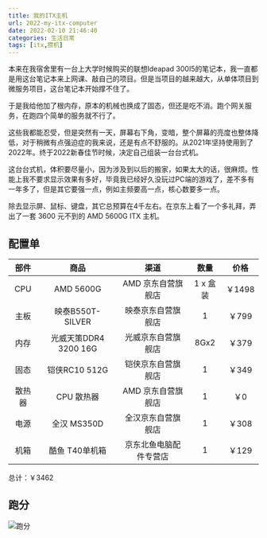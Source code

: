 ```yaml
---
title: 我的ITX主机
url: 2022-my-itx-computer
date: 2022-02-10 21:46:40
categories: 生活日常
tags: [itx,攒机]
---
```


本来在我宿舍里有一台上大学时候购买的联想Ideapad 300I5的笔记本，我一直都是用这台笔记本来上网课、敲自己的项目。但是当项目的越来越大，从单体项目到微服务项目，这台笔记本开始撑不住了。
<!--more-->

于是我给他加了根内存，原本的机械也换成了固态，但还是吃不消。跑个网关服务，在跑四个简单的服务就不行了。

这些我都能忍受，但是突然有一天，屏幕右下角，变暗，整个屏幕的亮度也整体降低，对于稍微有点强迫症的我来说，还是有点不舒服的。从2021年坚持使用到了2022年。终于2022新春佳节时候，决定自己组装一台台式机。

这台台式机，体积要尽量小，因为涉及到以后的搬家，如果太大的话，很麻烦。性能上我不要求显示效果有多好，毕竟我已经好久没玩过PC端的游戏了，差不多有一年多了，但是其它要强一点，例如主频要高一点，核心数要多一点。

除去显示屏、鼠标、键盘，其它总预算在4千左右。在京东上看了一个多礼拜，弄出了一套 3600 元不到的 AMD 5600G ITX 主机。

## 配置单

| 部件 | 商品 | 渠道 |数量 | 价格 |
|:--:|:--:|:--:|:--:|:--:|
|CPU| AMD 5600G | AMD 京东自营旗舰店 | 1 x 盒装 | ￥1498 |
|主板| 映泰B550T-SILVER | 映泰京东自营旗舰店 | 1 | ￥799 |
|内存|光威天策DDR4 3200 16G | 光威京东自营旗舰店 | 8Gx2 | ￥379 |
|固态|铠侠RC10 512G | 铠侠京东自营旗舰店 | 1 | ￥349 |
|散热器|CPU 散热器| AMD 京东自营旗舰店 | 1 |￥0|
|电源|全汉 MS350D| 全汉京东自营旗舰店| 1 |￥308|
|机箱|酷鱼 T40单机箱| 京东北鱼电脑配件专营店 | 1 | ￥129| 

总计：￥3462

## 跑分

![跑分](itx跑分.png)